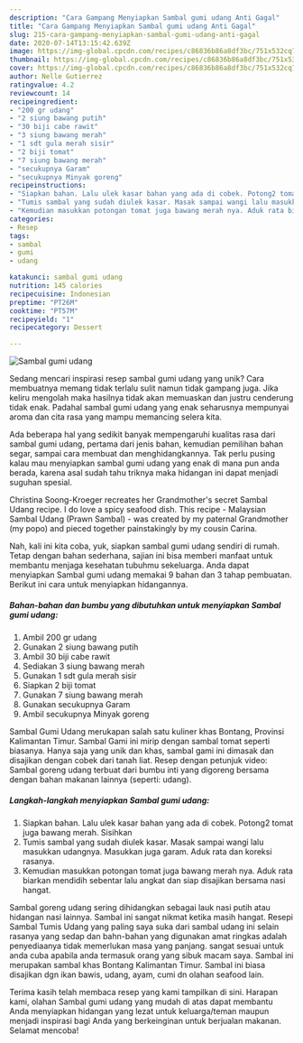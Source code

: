 ```yaml
---
description: "Cara Gampang Menyiapkan Sambal gumi udang Anti Gagal"
title: "Cara Gampang Menyiapkan Sambal gumi udang Anti Gagal"
slug: 215-cara-gampang-menyiapkan-sambal-gumi-udang-anti-gagal
date: 2020-07-14T13:15:42.639Z
image: https://img-global.cpcdn.com/recipes/c86836b86a8df3bc/751x532cq70/sambal-gumi-udang-foto-resep-utama.jpg
thumbnail: https://img-global.cpcdn.com/recipes/c86836b86a8df3bc/751x532cq70/sambal-gumi-udang-foto-resep-utama.jpg
cover: https://img-global.cpcdn.com/recipes/c86836b86a8df3bc/751x532cq70/sambal-gumi-udang-foto-resep-utama.jpg
author: Nelle Gutierrez
ratingvalue: 4.2
reviewcount: 14
recipeingredient:
- "200 gr udang"
- "2 siung bawang putih"
- "30 biji cabe rawit"
- "3 siung bawang merah"
- "1 sdt gula merah sisir"
- "2 biji tomat"
- "7 siung bawang merah"
- "secukupnya Garam"
- "secukupnya Minyak goreng"
recipeinstructions:
- "Siapkan bahan. Lalu ulek kasar bahan yang ada di cobek. Potong2 tomat juga bawang merah. Sisihkan"
- "Tumis sambal yang sudah diulek kasar. Masak sampai wangi lalu masukkan udangnya. Masukkan juga garam. Aduk rata dan koreksi rasanya."
- "Kemudian masukkan potongan tomat juga bawang merah nya. Aduk rata biarkan mendidih sebentar lalu angkat dan siap disajikan bersama nasi hangat."
categories:
- Resep
tags:
- sambal
- gumi
- udang

katakunci: sambal gumi udang 
nutrition: 145 calories
recipecuisine: Indonesian
preptime: "PT26M"
cooktime: "PT57M"
recipeyield: "1"
recipecategory: Dessert

---
```



![Sambal gumi udang](https://img-global.cpcdn.com/recipes/c86836b86a8df3bc/751x532cq70/sambal-gumi-udang-foto-resep-utama.jpg)

Sedang mencari inspirasi resep sambal gumi udang yang unik? Cara membuatnya memang tidak terlalu sulit namun tidak gampang juga. Jika keliru mengolah maka hasilnya tidak akan memuaskan dan justru cenderung tidak enak. Padahal sambal gumi udang yang enak seharusnya mempunyai aroma dan cita rasa yang mampu memancing selera kita.

Ada beberapa hal yang sedikit banyak mempengaruhi kualitas rasa dari sambal gumi udang, pertama dari jenis bahan, kemudian pemilihan bahan segar, sampai cara membuat dan menghidangkannya. Tak perlu pusing kalau mau menyiapkan sambal gumi udang yang enak di mana pun anda berada, karena asal sudah tahu triknya maka hidangan ini dapat menjadi suguhan spesial.

Christina Soong-Kroeger recreates her Grandmother&#39;s secret Sambal Udang recipe. I do love a spicy seafood dish. This recipe - Malaysian Sambal Udang (Prawn Sambal) - was created by my paternal Grandmother (my popo) and pieced together painstakingly by my cousin Carina.


Nah, kali ini kita coba, yuk, siapkan sambal gumi udang sendiri di rumah. Tetap dengan bahan sederhana, sajian ini bisa memberi manfaat untuk membantu menjaga kesehatan tubuhmu sekeluarga. Anda dapat menyiapkan Sambal gumi udang memakai 9 bahan dan 3 tahap pembuatan. Berikut ini cara untuk menyiapkan hidangannya.

<!--inarticleads1-->

##### Bahan-bahan dan bumbu yang dibutuhkan untuk menyiapkan Sambal gumi udang:

1. Ambil 200 gr udang
1. Gunakan 2 siung bawang putih
1. Ambil 30 biji cabe rawit
1. Sediakan 3 siung bawang merah
1. Gunakan 1 sdt gula merah sisir
1. Siapkan 2 biji tomat
1. Gunakan 7 siung bawang merah
1. Gunakan secukupnya Garam
1. Ambil secukupnya Minyak goreng


Sambal Gumi Udang merukapan salah satu kuliner khas Bontang, Provinsi Kalimantan Timur. Sambal Gami ini mirip dengan sambal tomat seperti biasanya. Hanya saja yang unik dan khas, sambal gami ini dimasak dan disajikan dengan cobek dari tanah liat. Resep dengan petunjuk video: Sambal goreng udang terbuat dari bumbu inti yang digoreng bersama dengan bahan makanan lainnya (seperti: udang). 

<!--inarticleads2-->

##### Langkah-langkah menyiapkan Sambal gumi udang:

1. Siapkan bahan. Lalu ulek kasar bahan yang ada di cobek. Potong2 tomat juga bawang merah. Sisihkan
1. Tumis sambal yang sudah diulek kasar. Masak sampai wangi lalu masukkan udangnya. Masukkan juga garam. Aduk rata dan koreksi rasanya.
1. Kemudian masukkan potongan tomat juga bawang merah nya. Aduk rata biarkan mendidih sebentar lalu angkat dan siap disajikan bersama nasi hangat.


Sambal goreng udang sering dihidangkan sebagai lauk nasi putih atau hidangan nasi lainnya. Sambal ini sangat nikmat ketika masih hangat. Resepi Sambal Tumis Udang yang paling saya suka dari sambal udang ini selain rasanya yang sedap dan bahn-bahan yang digunakan amat ringkas adalah penyediaanya tidak memerlukan masa yang panjang. sangat sesuai untuk anda cuba apabila anda termasuk orang yang sibuk macam saya. Sambal ini merupakan sambal khas Bontang Kalimantan Timur. Sambal ini biasa disajikan dgn ikan bawis, udang, ayam, cumi dn olahan seafood lain. 

Terima kasih telah membaca resep yang kami tampilkan di sini. Harapan kami, olahan Sambal gumi udang yang mudah di atas dapat membantu Anda menyiapkan hidangan yang lezat untuk keluarga/teman maupun menjadi inspirasi bagi Anda yang berkeinginan untuk berjualan makanan. Selamat mencoba!
